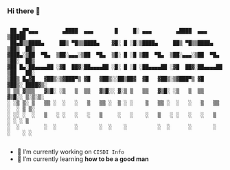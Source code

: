 ### Hi there 👋

```

 ██ ▄█▀▄▄▄        ▄████  ▄▄▄       █     █░ ▄▄▄        ▄████  ▄▄▄       ▒█████  
 ██▄█▒▒████▄     ██▒ ▀█▒▒████▄    ▓█░ █ ░█░▒████▄     ██▒ ▀█▒▒████▄    ▒██▒  ██▒
▓███▄░▒██  ▀█▄  ▒██░▄▄▄░▒██  ▀█▄  ▒█░ █ ░█ ▒██  ▀█▄  ▒██░▄▄▄░▒██  ▀█▄  ▒██░  ██▒
▓██ █▄░██▄▄▄▄██ ░▓█  ██▓░██▄▄▄▄██ ░█░ █ ░█ ░██▄▄▄▄██ ░▓█  ██▓░██▄▄▄▄██ ▒██   ██░
▒██▒ █▄▓█   ▓██▒░▒▓███▀▒ ▓█   ▓██▒░░██▒██▓  ▓█   ▓██▒░▒▓███▀▒ ▓█   ▓██▒░ ████▓▒░
▒ ▒▒ ▓▒▒▒   ▓▒█░ ░▒   ▒  ▒▒   ▓▒█░░ ▓░▒ ▒   ▒▒   ▓▒█░ ░▒   ▒  ▒▒   ▓▒█░░ ▒░▒░▒░ 
░ ░▒ ▒░ ▒   ▒▒ ░  ░   ░   ▒   ▒▒ ░  ▒ ░ ░    ▒   ▒▒ ░  ░   ░   ▒   ▒▒ ░  ░ ▒ ▒░ 
░ ░░ ░  ░   ▒   ░ ░   ░   ░   ▒     ░   ░    ░   ▒   ░ ░   ░   ░   ▒   ░ ░ ░ ▒  
░  ░        ░  ░      ░       ░  ░    ░          ░  ░      ░       ░  ░    ░ ░  
                                                                                

```
<!--
**kagawagao/kagawagao** is a ✨ _special_ ✨ repository because its `README.md` (this file) appears on your GitHub profile.

Here are some ideas to get you started:

- 🔭 I’m currently working on ...
- 🌱 I’m currently learning ...
- 👯 I’m looking to collaborate on ...
- 🤔 I’m looking for help with ...
- 💬 Ask me about ...
- 📫 How to reach me: ...
- 😄 Pronouns: ...
- ⚡ Fun fact: ...
-->

- 🔭 I’m currently working on `CISDI Info`
- 🌱 I’m currently learning **how to be a good man**

